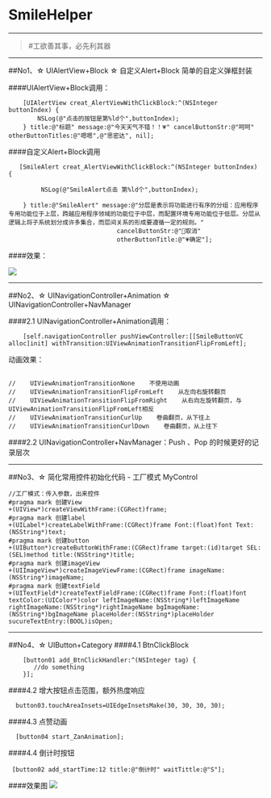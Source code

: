 # SmileHelper
---
>#工欲善其事，必先利其器

---

##No1、☆ UIAlertView+Block    ☆ 自定义Alert+Block 简单的自定义弹框封装

####UIAlertView+Block调用：
     
```
    [UIAlertView creat_AlertViewWithClickBlock:^(NSInteger buttonIndex) {
        NSLog(@"点击的按钮是第%ld个",buttonIndex);
    } title:@"标题" message:@"今天天气不错！！💗" cancelButtonStr:@"呵呵" otherButtonTitles:@"嗯嗯",@"思密达", nil];

```
####自定义Alert+Block调用
```
   [SmileAlert creat_AlertViewWithClickBlock:^(NSInteger buttonIndex) {
        
         NSLog(@"SmileAlert点击 第%ld个",buttonIndex);
        
    } title:@"SmileAlert" message:@"分层是表示将功能进行有序的分组：应用程序专用功能位于上层，跨越应用程序领域的功能位于中层，而配置环境专用功能位于低层。分层从逻辑上将子系统划分成许多集合，而层间关系的形成要遵循一定的规则。"
                              cancelButtonStr:@"🐘取消"
                              otherButtonTitle:@"💗确定"];
```
####效果：

![](http://upload-images.jianshu.io/upload_images/1902273-447ea424319902f2.png?imageMogr2/auto-orient/strip%7CimageView2/2/w/1240)

----
##No2、☆ UINavigationController+Animation    ☆ UINavigationController+NavManager

####2.1 UINavigationController+Animation调用：
```
    [self.navigationController pushViewController:[[SmileButtonVC alloc]init] withTransition:UIViewAnimationTransitionFlipFromLeft];
```
动画效果：

```

//    UIViewAnimationTransitionNone    不使用动画
//    UIViewAnimationTransitionFlipFromLeft    从左向右旋转翻页
//    UIViewAnimationTransitionFlipFromRight    从右向左旋转翻页，与UIViewAnimationTransitionFlipFromLeft相反
//    UIViewAnimationTransitionCurlUp    卷曲翻页，从下往上
//    UIViewAnimationTransitionCurlDown    卷曲翻页，从上往下

```
####2.2 UINavigationController+NavManager：Push 、Pop 的时候更好的记录层次

---

##No3、☆ 简化常用控件初始化代码 - 工厂模式 MyControl
```
//工厂模式：传入参数，出来控件
#pragma mark 创建View
+(UIView*)createViewWithFrame:(CGRect)frame;
#pragma mark 创建label
+(UILabel*)createLabelWithFrame:(CGRect)frame Font:(float)font Text:(NSString*)text;
#pragma mark 创建button
+(UIButton*)createButtonWithFrame:(CGRect)frame target:(id)target SEL:(SEL)method title:(NSString*)title;
#pragma mark 创建imageView
+(UIImageView*)createImageViewFrame:(CGRect)frame imageName:(NSString*)imageName;
#pragma mark 创建textField
+(UITextField*)createTextFieldFrame:(CGRect)frame Font:(float)font textColor:(UIColor*)color leftImageName:(NSString*)leftImageName rightImageName:(NSString*)rightImageName bgImageName:(NSString*)bgImageName placeHolder:(NSString*)placeHolder sucureTextEntry:(BOOL)isOpen;
```

---
##No4、☆ UIButton+Category
####4.1 BtnClickBlock 
```
    [button01 add_BtnClickHandler:^(NSInteger tag) {
       //do something
    }];
```
####4.2 增大按钮点击范围，额外热度响应
```
  button03.touchAreaInsets=UIEdgeInsetsMake(30, 30, 30, 30);
``` 
####4.3 点赞动画
```
  [button04 start_ZanAnimation];

```
####4.4 倒计时按钮
```
 [button02 add_startTime:12 title:@"倒计时" waitTittle:@"S"];
```
####效果图
![](http://upload-images.jianshu.io/upload_images/1902273-efdd497615b79d7c.png?imageMogr2/auto-orient/strip%7CimageView2/2/w/1240)


